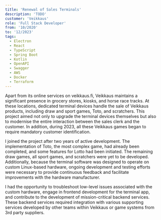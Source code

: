 ```yaml
---
title: 'Renewal of Sales Terminals'
description: 'TODO'
customer: 'Veikkaus'
role: 'Full Stack Developer'
from: '10/2020'
to: '12/2023'
tags:
  - Electron
  - React
  - TypeScript
  - Spring Boot
  - Kotlin
  - OpenAPI
  - Swagger
  - AWS
  - Docker
  - Terraform
---
```


Apart from its online services on veikkaus.fi, Veikkaus maintains a significant presence in grocery stores, kiosks, and horse race tracks. At these locations, dedicated terminal devices handle the sale of Veikkaus products, including draw and sport games, Toto, and scratchers. This project aimed not only to upgrade the terminal devices themselves but also to modernise the entire interaction between the sales clerk and the customer. In addition, during 2023, all these Veikkaus games began to require mandatory customer identification.

I joined the project after two years of active development. The implementation of Toto, the most complex game, had already been completed, and some features for Lotto had been initiated. The remaining draw games, all sport games, and scratchers were yet to be developed. Additionally, because the terminal software was designed to operate on custom Linux-based hardware, ongoing development and testing efforts were necessary to provide continuous feedback and facilitate improvements with the hardware manufacturer.

I had the opportunity to troubleshoot low-level issues associated with the custom hardware, engage in frontend development for the terminal app, and contribute to the development of mission-critical backend services. These backend services required integration with various supporting services developed by other teams within Veikkaus or game systems from 3rd party suppliers.
